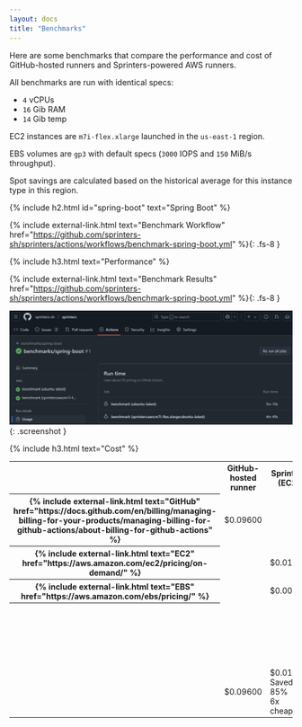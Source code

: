 ```yaml
---
layout: docs
title: "Benchmarks"
---
```


Here are some benchmarks that compare the performance and cost of GitHub-hosted runners and Sprinters-powered AWS runners.

All benchmarks are run with identical specs:
- `4` vCPUs
- `16` Gib RAM
- `14` Gib temp

EC2 instances are `m7i-flex.xlarge` launched in the `us-east-1` region.

EBS volumes are `gp3` with default specs (`3000` IOPS and `150` MiB/s throughput).

Spot savings are calculated based on the historical average for this instance type in this region.

{% include h2.html id="spring-boot" text="Spring Boot" %}

{% include external-link.html text="Benchmark Workflow" href="https://github.com/sprinters-sh/sprinters/actions/workflows/benchmark-spring-boot.yml" %}{: .fs-8 }

{% include h3.html text="Performance" %}

{% include external-link.html text="Benchmark Results" href="https://github.com/sprinters-sh/sprinters/actions/workflows/benchmark-spring-boot.yml" %}{: .fs-8 }

![Spring Boot performance](/assets/benchmarks/spring-boot-results.png){: .screenshot }

{% include h3.html text="Cost" %}

<div class="px-3 pt-3 border border-1 border-secondary rounded">
<table class="table">
    <tr>
        <th></th>
        <th class="text-center">GitHub-hosted runner</th>
        <th class="text-center text-warning">Sprinters (EC2)</th>
        <th class="text-center text-warning">Sprinters (EC2 spot)</th>
    </tr>
    <tr>
        <th>{% include external-link.html text="GitHub" href="https://docs.github.com/en/billing/managing-billing-for-your-products/managing-billing-for-github-actions/about-billing-for-github-actions" %}</th>
        <td class="text-center">$0.09600</td>
        <td></td>
        <td></td>
    </tr>
    <tr>
        <th>{% include external-link.html text="EC2" href="https://aws.amazon.com/ec2/pricing/on-demand/" %}</th>
        <td></td>
        <td class="text-center">$0.01596</td>
        <td class="text-center">$0.00606</td>
    </tr>
    <tr>
        <th>{% include external-link.html text="EBS" href="https://aws.amazon.com/ebs/pricing/" %}</th>
        <td></td>
        <td class="text-center">$0.00027</td>
        <td class="text-center">$0.00027</td>
    </tr>
    <tr>
        <th class="border-bottom-0"></th>
        <td class="border-bottom-0 pt-3 text-center">
            <div class="d-inline-block bg-info" style="width: 50px;height: 96px"></div><br>
            <span class="fw-bold">$0.09600</span>
        </td>
        <td class="border-bottom-0 pt-3 text-center">
            <div class="d-inline-block bg-info" style="height: 96px"><div class="bg-body" style="width: 50px;height: 80px"></div></div><br>
            <span class="fw-bold">$0.01623</span><br>
            <span class="text-success fw-bold">Saved 85%</span><br>
            <span class="text-secondary">6x cheaper</span>
        </td>
        <td class="border-bottom-0 pt-3 text-center">
            <div class="d-inline-block bg-info" style="height: 96px"><div class="bg-body" style="width: 50px;height: 90px"></div></div><br>
            <span class="fw-bold">$0.00633</span><br>
            <span class="text-success fw-bold">Saved 93%</span><br>
            <span class="text-secondary">15x cheaper</span>
        </td>
    </tr>
</table>
</div>
